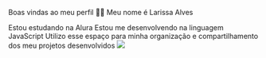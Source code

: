 Boas vindas ao meu perfil 💙💙
Meu nome é Larissa Alves

Estou estudando na Alura
Estou me desenvolvendo na linguagem JavaScript
Utilizo esse espaço para minha organização e compartilhamento dos meu projetos desenvolvidos
![](link)
